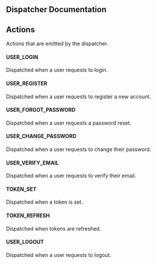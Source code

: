Dispatcher Documentation
------------------------

## Actions

Actions that are emitted by the dispatcher.

#### USER_LOGIN

Dispatched when a user requests to login.

#### USER_REGISTER

Dispatched when a user requests to register a new account.

#### USER_FORGOT_PASSWORD

Dispatched when a user requests a password reset.

#### USER_CHANGE_PASSWORD

Dispatched when a user requests to change their password.

#### USER_VERIFY_EMAIL

Dispatched when a user requests to verify their email.

#### TOKEN_SET

Dispatched when a token is set.

#### TOKEN_REFRESH

Dispatched when tokens are refreshed.

#### USER_LOGOUT

Dispatched when a user requests to logout.